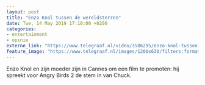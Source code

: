 ```yaml
---
layout: post
title: "Enzo Knol tussen de wereldsterren"
date: Tue, 14 May 2019 17:10:00 +0200
categories: 
- entertainment 
- opinie 
externe_link: "https://www.telegraaf.nl/video/3586295/enzo-knol-tussen-de-wereldsterren"
feature_image: "https://www.telegraaf.nl/images/1200x630/filters:format(jpeg):quality(80)/cdn-kiosk-api.telegraaf.nl/d68edc86-7658-11e9-9251-02c309bc01c1.jpg"
---
```


<p class="intro">Enzo Knol en zijn moeder zijn in Cannes om een film te promoten: hij spreekt voor Angry Birds 2 de stem in van Chuck.</p>
